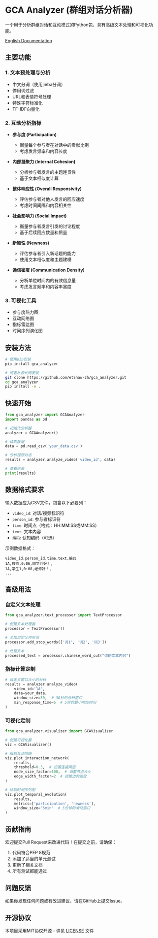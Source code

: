 # GCA Analyzer (群组对话分析器)

一个用于分析群组对话和互动模式的Python包，具有高级文本处理和可视化功能。

[English Documentation](README.md)

## 主要功能

### 1. 文本预处理与分析
- 中文分词（使用jieba分词）
- 停用词过滤
- URL和表情符号处理
- 特殊字符标准化
- TF-IDF向量化

### 2. 互动分析指标
- **参与度 (Participation)**
  - 衡量每个参与者在对话中的贡献比例
  - 考虑发言频率和内容长度

- **内部凝聚力 (Internal Cohesion)**
  - 分析参与者发言的主题连贯性
  - 基于文本相似度计算

- **整体响应性 (Overall Responsivity)**
  - 评估参与者对他人发言的回应速度
  - 考虑时间间隔和内容相关性

- **社会影响力 (Social Impact)**
  - 衡量参与者发言引发的讨论程度
  - 基于后续回应数量和质量

- **新颖性 (Newness)**
  - 评估参与者引入新话题的能力
  - 使用文本相似度和主题建模

- **通信密度 (Communication Density)**
  - 分析单位时间内的有效信息量
  - 考虑发言频率和内容丰富度

### 3. 可视化工具
- 参与度热力图
- 互动网络图
- 指标雷达图
- 时间序列演化图

## 安装方法

```bash
# 使用pip安装
pip install gca_analyzer

# 或者从源代码安装
git clone https://github.com/etShaw-zh/gca_analyzer.git
cd gca_analyzer
pip install -e .
```

## 快速开始

```python
from gca_analyzer import GCAAnalyzer
import pandas as pd

# 初始化分析器
analyzer = GCAAnalyzer()

# 读取数据
data = pd.read_csv('your_data.csv')

# 分析视频对话
results = analyzer.analyze_video('video_id', data)

# 查看结果
print(results)
```

## 数据格式要求

输入数据应为CSV文件，包含以下必要列：
- `video_id`: 对话/视频标识符
- `person_id`: 参与者标识符
- `time`: 时间点（格式：HH:MM:SS或MM:SS）
- `text`: 文本内容
- `编码`: 认知编码（可选）

示例数据格式：
```csv
video_id,person_id,time,text,编码
1A,教师,0:06,同学们好！,
1A,学生1,0:08,老师好！,
...
```

## 高级用法

### 自定义文本处理

```python
from gca_analyzer.text_processor import TextProcessor

# 创建文本处理器
processor = TextProcessor()

# 添加自定义停用词
processor.add_stop_words(['词1', '词2', '词3'])

# 处理文本
processed_text = processor.chinese_word_cut("你的文本内容")
```

### 指标计算定制

```python
# 自定义窗口大小的分析
results = analyzer.analyze_video(
    video_id='1A',
    data=your_data,
    window_size=30,  # 30秒的分析窗口
    min_response_time=5  # 5秒的最小响应时间
)
```

### 可视化定制

```python
from gca_analyzer.visualizer import GCAVisualizer

# 创建可视化器
viz = GCAVisualizer()

# 绘制互动网络
viz.plot_interaction_network(
    results,
    threshold=0.3,  # 设置连接阈值
    node_size_factor=100,  # 调整节点大小
    edge_width_factor=2  # 调整边的宽度
)

# 绘制时间序列图
viz.plot_temporal_evolution(
    results,
    metrics=['participation', 'newness'],
    window_size='5min'  # 5分钟的滑动窗口
)
```

## 贡献指南

欢迎提交Pull Request来改进代码！在提交之前，请确保：

1. 代码符合PEP 8规范
2. 添加了适当的单元测试
3. 更新了相关文档
4. 所有测试都能通过

## 问题反馈

如果你发现任何问题或有改进建议，请在GitHub上提交Issue。

## 开源协议

本项目采用MIT协议开源 - 详见 [LICENSE](LICENSE) 文件
